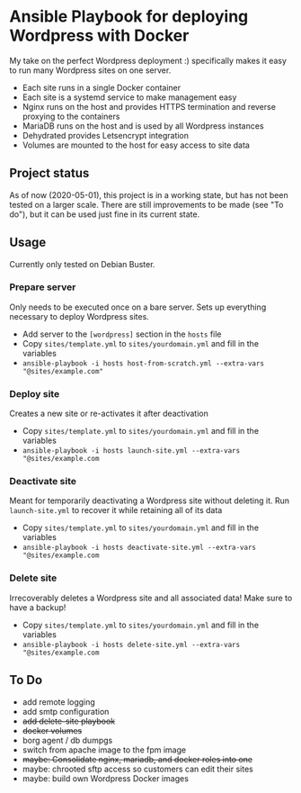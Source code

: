 # Ansible Playbook for deploying Wordpress with Docker
My take on the perfect Wordpress deployment :) specifically makes it easy to run many Wordpress sites on one server.

- Each site runs in a single Docker container
- Each site is a systemd service to make management easy
- Nginx runs on the host and provides HTTPS termination and reverse proxying to the containers
- MariaDB runs on the host and is used by all Wordpress instances
- Dehydrated provides Letsencrypt integration
- Volumes are mounted to the host for easy access to site data

## Project status
As of now (2020-05-01), this project is in a working state, but has not been tested on a larger scale. There are still improvements to be made (see "To do"), but it can be used just fine in its current state.

## Usage
Currently only tested on Debian Buster.

### Prepare server
Only needs to be executed once on a bare server. Sets up everything necessary to deploy Wordpress sites.
- Add server to the `[wordpress]` section in the `hosts` file
- Copy `sites/template.yml` to `sites/yourdomain.yml` and fill in the variables
- `ansible-playbook -i hosts host-from-scratch.yml --extra-vars "@sites/example.com"`

### Deploy site
Creates a new site or re-activates it after deactivation
- Copy `sites/template.yml` to `sites/yourdomain.yml` and fill in the variables
- `ansible-playbook -i hosts launch-site.yml --extra-vars "@sites/example.com`

### Deactivate site
Meant for temporarily deactivating a Wordpress site without deleting it. Run `launch-site.yml` to recover it while retaining all of its data
- Copy `sites/template.yml` to `sites/yourdomain.yml` and fill in the variables
- `ansible-playbook -i hosts deactivate-site.yml --extra-vars "@sites/example.com`

### Delete site
Irrecoverably deletes a Wordpress site and all associated data! Make sure to have a backup!
- Copy `sites/template.yml` to `sites/yourdomain.yml` and fill in the variables
- `ansible-playbook -i hosts delete-site.yml --extra-vars "@sites/example.com`

## To Do
- add remote logging
- add smtp configuration
- ~~add delete-site playbook~~
- ~~docker volumes~~
- borg agent / db dumpgs
- switch from apache image to the fpm image
- ~~maybe: Consolidate nginx, mariadb, and docker roles into one~~
- maybe: chrooted sftp access so customers can edit their sites
- maybe: build own Wordpress Docker images
